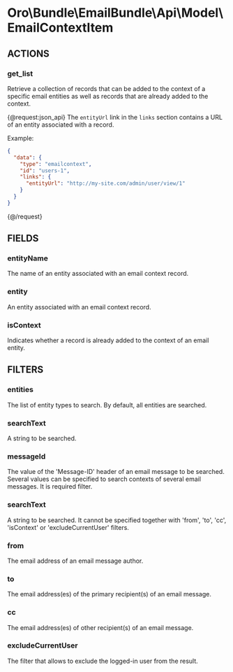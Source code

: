 # Oro\Bundle\EmailBundle\Api\Model\EmailContextItem

## ACTIONS

### get_list

Retrieve a collection of records that can be added to the context of a specific email entities
as well as records that are already added to the context.

{@request:json_api}
The `entityUrl` link in the `links` section contains a URL of an entity associated with a record.

Example:

```JSON
{
  "data": {
    "type": "emailcontext",
    "id": "users-1",
    "links": {
      "entityUrl": "http://my-site.com/admin/user/view/1"
    }
  }
}
```
{@/request}

## FIELDS

### entityName

The name of an entity associated with an email context record.

### entity

An entity associated with an email context record.

### isContext

Indicates whether a record is already added to the context of an email entity.

## FILTERS

### entities

The list of entity types to search. By default, all entities are searched.

### searchText

A string to be searched.

### messageId

The value of the 'Message-ID' header of an email message to be searched. Several values can be specified to search contexts of several email messages. It is required filter.

### searchText

A string to be searched. It cannot be specified together with 'from', 'to', 'cc', 'isContext' or 'excludeCurrentUser' filters.

### from

The email address of an email message author.

### to

The email address(es) of the primary recipient(s) of an email message.

### cc

The email address(es) of other recipient(s) of an email message.

### excludeCurrentUser

The filter that allows to exclude the logged-in user from the result.

